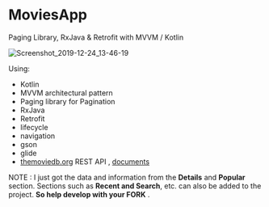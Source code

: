 # MoviesApp
 Paging Library, RxJava &amp; Retrofit with MVVM / Kotlin
 
 
 ![Screenshot_2019-12-24_13-46-19](https://user-images.githubusercontent.com/26750131/71408516-c952a880-2653-11ea-9c4f-f698d91a9001.png)



Using:
- Kotlin
- MVVM architectural pattern
- Paging library for Pagination
- RxJava
- Retrofit
- lifecycle
- navigation
- gson
- glide
- [themoviedb.org](https://www.themoviedb.org/) REST API , [documents](https://www.themoviedb.org/documentation/api)

NOTE : I just got the data and information from the **Details** and **Popular** section. Sections such as **Recent and Search**, etc. can also be added to the project. **So help develop with your FORK** .




